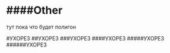 ####Other
=====

тут пока что будет полигон


#УХОРЕЗ
##УХОРЕЗ
###УХОРЕЗ
####УХОРЕЗ
#####УХОРЕЗ
######УХОРЕЗ
